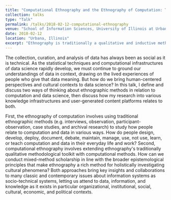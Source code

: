 ```yaml
---
title: "Computational Ethnography and the Ethnography of Computation: The Case for Context"
collection: talks
type: "Talk"
permalink: /talks/2018-02-12-computational-ethnography
venue: "School of Information Sciences, University of Illinois at Urbana-Champaign"
date: 2018-02-12
location: "Urbana, Illinois"
excerpt: "Ethnography is traditionally a qualitative and inductive methodology that is now widely used to holistically investigate people's lived experiences in and across cultures. In this talk, I define and discuss two ways of thinking about the role of ethnographic methods around computation, then discuss how my research relates to both."
---
```

The collection, curation, and analysis of data has always been as social as it is technical. As the statistical techniques and computational infrastructures of data science rapidly develop, we must continue to ground our understandings of data in context, drawing on the lived experiences of people who give that data meaning. But how do we bring human-centered perspectives and cultural contexts to data science? In this talk, I define and discuss two ways of thinking about ethnographic methods in relation to computation and data science, then discuss how my research into various knowledge infrastructures and user-generated content platforms relates to both. 

First, the ethnography of computation involves using traditional ethnographic methods (e.g. interviews, observation, participant-observation, case studies, and archival research) to study how people relate to computation and data in various ways. How do people design, develop, deploy, document, debate, maintain, manage, use, not use, learn, or teach computation and data in their everyday life and work? Second, computational ethnography involves extending ethnography's traditionally qualitative methodological toolkit with computational methods. How can we conduct mixed-method scholarship in line with the broader epistemological principles that make ethnography a rich method for holistically investigating cultural phenomena? Both approaches bring key insights and collaborations to many classic and contemporary issues about information systems as socio-technical systems, letting us attend to data, information, and knowledge as it exists in particular organizational, institutional, social, cultural, economic, and political contexts.

